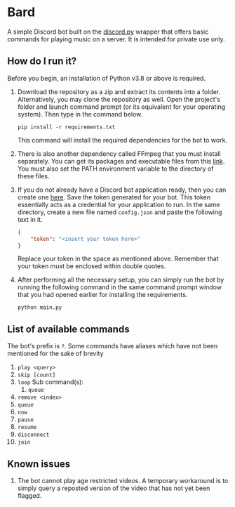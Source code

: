 # Bard

A simple Discord bot built on the [discord.py](https://github.com/Rapptz/discord.py) wrapper that offers basic commands for playing music on a server. It is intended for private use only.

## How do I run it?

Before you begin, an installation of Python v3.8 or above is required.

1. Download the repository as a zip and extract its contents into a folder. Alternatively, you may clone the repository as well. Open the project's folder and launch command prompt (or its equivalent for your operating system). Then type in the command below.
    ```
    pip install -r requirements.txt
    ```
    This command will install the required dependencies for the bot to work. 

2. There is also another dependency called FFmpeg that you must install separately. You can get its packages and executable files from this [link](https://ffmpeg.org/download.html). You must also set the PATH environment variable to the directory of these files.  

3. If you do not already have a Discord bot application ready, then you can create one [here](https://discord.com/developers/applications). Save the token generated for your bot. This token essentially acts as a credential for your application to run. In the same directory, create a new file named `config.json` and paste the following text in it.
    ``` json
    {
        "token": "<insert your token here>"
    }
    ```
    Replace your token in the space as mentioned above. Remember that your token must be enclosed within double quotes.

4. After performing all the necessary setup, you can simply run the bot by running the following command in the same command prompt window that you had opened earlier for installing the requirements.
    ```
    python main.py
    ```

## List of available commands

The bot's prefix is `?`. Some commands have aliases which have not been mentioned for the sake of brevity

1. `play <query>`
2. `skip [count]` 
3. `loop`
	Sub command(s):
	1. `queue`
4. `remove <index>`
5. `queue`
5.  `now`
6. `pause`
7. `resume`
8. `disconnect`
9. `join`

## Known issues

1. The bot cannot play age restricted videos. A temporary workaround is to simply query a reposted version of the video that has not yet been flagged.